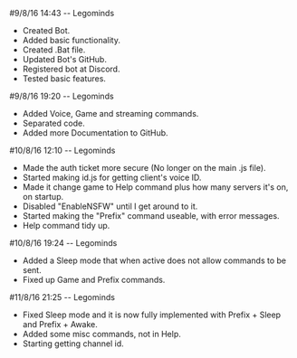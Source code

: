 #9/8/16 14:43 -- Legominds
- Created Bot.
- Added basic functionality.
- Created .Bat file.
- Updated Bot's GitHub.
- Registered bot at Discord.
- Tested basic features.
 
#9/8/16 19:20 -- Legominds
- Added Voice, Game and streaming commands.
- Separated code.
- Added more Documentation to GitHub.

#10/8/16 12:10 -- Legominds
- Made the auth ticket more secure (No longer on the main .js file).
- Started making id.js for getting client's voice ID.
- Made it change game to Help command plus how many servers it's on, on startup.
- Disabled "EnableNSFW" until I get around to it.
- Started making the "Prefix" command useable, with error messages.
- Help command tidy up.

#10/8/16 19:24 -- Legominds
- Added a Sleep mode that when active does not allow commands to be sent.
- Fixed up Game and Prefix commands.
 
#11/8/16 21:25 -- Legominds
- Fixed Sleep mode and it is now fully implemented with Prefix + Sleep and Prefix + Awake.
- Added some misc commands, not in Help.
- Starting getting channel id.
